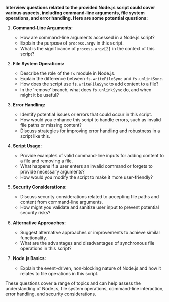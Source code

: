 **Interview questions related to the provided Node.js script could cover various aspects, including command-line arguments, file system operations, and error handling. Here are some potential questions:**

1. **Command-Line Arguments:**
   - How are command-line arguments accessed in a Node.js script?
   - Explain the purpose of `process.argv` in this script.
   - What is the significance of `process.argv[2]` in the context of this script?

2. **File System Operations:**
   - Describe the role of the `fs` module in Node.js.
   - Explain the difference between `fs.writeFileSync` and `fs.unlinkSync`.
   - How does the script use `fs.writeFileSync` to add content to a file?
   - In the 'remove' branch, what does `fs.unlinkSync` do, and when might it be useful?

3. **Error Handling:**
   - Identify potential issues or errors that could occur in this script.
   - How would you enhance this script to handle errors, such as invalid file paths or missing content?
   - Discuss strategies for improving error handling and robustness in a script like this.

4. **Script Usage:**
   - Provide examples of valid command-line inputs for adding content to a file and removing a file.
   - What happens if a user enters an invalid command or forgets to provide necessary arguments?
   - How would you modify the script to make it more user-friendly?

5. **Security Considerations:**
   - Discuss security considerations related to accepting file paths and content from command-line arguments.
   - How might you validate and sanitize user input to prevent potential security risks?

6. **Alternative Approaches:**
   - Suggest alternative approaches or improvements to achieve similar functionality.
   - What are the advantages and disadvantages of synchronous file operations in this script?

7. **Node.js Basics:**
   - Explain the event-driven, non-blocking nature of Node.js and how it relates to file operations in this script.

These questions cover a range of topics and can help assess the understanding of Node.js, file system operations, command-line interaction, error handling, and security considerations.
